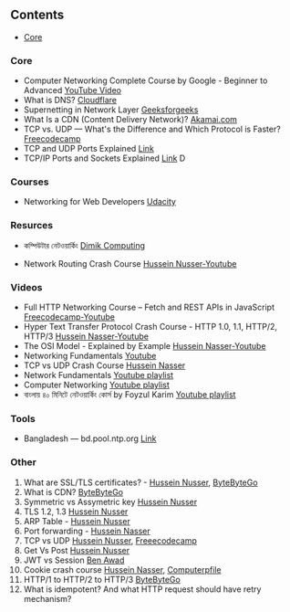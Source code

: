 ## Contents

* [Core](#core)

### Core
* Computer Networking Complete Course by Google - Beginner to Advanced [YouTube Video](https://youtu.be/QKfk7YFILws)
* What is DNS? [Cloudflare](https://www.cloudflare.com/en-gb/learning/dns/what-is-dns/)
* Supernetting in Network Layer [Geeksforgeeks](https://www.geeksforgeeks.org/computer-networks/supernetting-in-network-layer/)
* What Is a CDN (Content Delivery Network)? [Akamai.com](https://www.akamai.com/glossary/what-is-a-cdn)
* TCP vs. UDP — What's the Difference and Which Protocol is Faster? [Freecodecamp](https://www.freecodecamp.org/news/tcp-vs-udp/)
* TCP and UDP Ports Explained [Link](https://www.bleepingcomputer.com/tutorials/tcp-and-udp-ports-explained/)
* TCP/IP Ports and Sockets Explained [Link](http://www.steves-internet-guide.com/tcpip-ports-sockets/)
D
### Courses
- Networking for Web Developers [Udacity](https://www.udacity.com/course/networking-for-web-developers--ud256)

### Resurces
* কম্পিউটার নেটওয়ার্কিং [Dimik Computing](https://dimikcomputing.com/course/computer-networking-01-online-course/)
- Network Routing Crash Course [Hussein Nusser-Youtube](https://youtu.be/iV5fajdpb7c?si=HSUgbDSPb72K0fT1)

### Videos
- Full HTTP Networking Course – Fetch and REST APIs in JavaScript [Freecodecamp-Youtube](https://youtu.be/2JYT5f2isg4?si=SKyBqMtPtq28jMuK)
- Hyper Text Transfer Protocol Crash Course - HTTP 1.0, 1.1, HTTP/2, HTTP/3 [Hussein Nasser-Youtube](https://youtu.be/0OrmKCB0UrQ?si=McHFRk3z9X9Rht_U)
- The OSI Model - Explained by Example [Hussein Nasser-Youtube](https://youtu.be/7IS7gigunyI?si=whZJsEADCJpYUz40)
- Networking Fundamentals [Youtube](https://youtube.com/playlist?list=PLTk5ZYSbd9Mi_ya5tVFD8NFfU1YZOyml1&si=6MGV6TyLU_7jAyLy)
- TCP vs UDP Crash Course [Hussein Nasser](https://youtu.be/qqRYkcta6IE?si=kqHESNtECLIL6A-i)
- Network Fundamentals [Youtube playlist](https://youtube.com/playlist?list=PLDQaRcbiSnqF5U8ffMgZzS7fq1rHUI3Q8&si=W86S8E0VEOMVSjKQ)
- Computer Networking [Youtube playlist](https://youtube.com/playlist?list=PLfZEHK9XLKd6p3lRjZluG73e1_3FfOC2N&si=kzpwURM4Kgc-Z9Ov)
- বাংলায় ৪০ মিনিটে নেটওয়ার্কিং কোর্স by Foyzul Karim [Youtube playlist](https://youtube.com/playlist?list=PLEYpvDF6qy8b2jm3xl-5lEdYE8OBniHe4&si=4T-xogExeayFOtdY)

### Tools
- Bangladesh — bd.pool.ntp.org [Link](https://www.ntppool.org/en/zone/bd)

### Other

1. What are SSL/TLS certificates? - [Hussein Nusser](https://www.youtube.com/watch?v=r1nJT63BFQ0&ab_channel=HusseinNasser), [ByteByteGo](https://www.youtube.com/watch?v=j9QmMEWmcfo&ab_channel=ByteByteGo)
2. What is CDN? [ByteByteGo](https://www.youtube.com/watch?v=RI9np1LWzqw&ab_channel=ByteByteGo)
3. Symmetric vs Assymetric key [Hussein Nusser](https://www.youtube.com/watch?v=Z3FwixsBE94&ab_channel=HusseinNasser)
4. TLS 1.2, 1.3 [Hussein Nusser](https://youtu.be/AlE5X1NlHgg)
5. ARP Table - [Hussein Nusser](https://youtu.be/mqWEWye-8m8)
6. Port forwarding - [Hussein Nasser](https://youtu.be/92b-jjBURkw)
7. TCP vs UDP [Hussein Nusser](https://youtu.be/qqRYkcta6IE), [Freeecodecamp](https://www.freecodecamp.org/news/tcp-vs-udp/)
8. Get Vs Post [Hussein Nusser](https://youtu.be/K8HJ6DN23zI)
9. JWT vs Session [Ben Awad](https://youtu.be/o9hT7v0OLJc)
10. Cookie crash course [Hussein Nasser](https://youtu.be/sovAIX4doOE), [Computerpfile](https://youtu.be/T1QEs3mdJoc)
11. HTTP/1 to HTTP/2 to HTTP/3 [ByteByteGo](https://youtu.be/a-sBfyiXysI)
12. What is idempotent? And what HTTP request should have retry mechanism?

